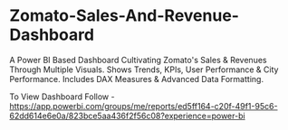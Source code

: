 # Zomato-Sales-And-Revenue-Dashboard
A Power BI Based Dashboard Cultivating Zomato's Sales &amp; Revenues Through Multiple Visuals. Shows Trends, KPIs, User Performance &amp; City Performance. Includes DAX Measures &amp; Advanced Data Formatting.

To View Dashboard Follow - https://app.powerbi.com/groups/me/reports/ed5ff164-c20f-49f1-95c6-62dd614e6e0a/823bce5aa436f2f56c08?experience=power-bi
